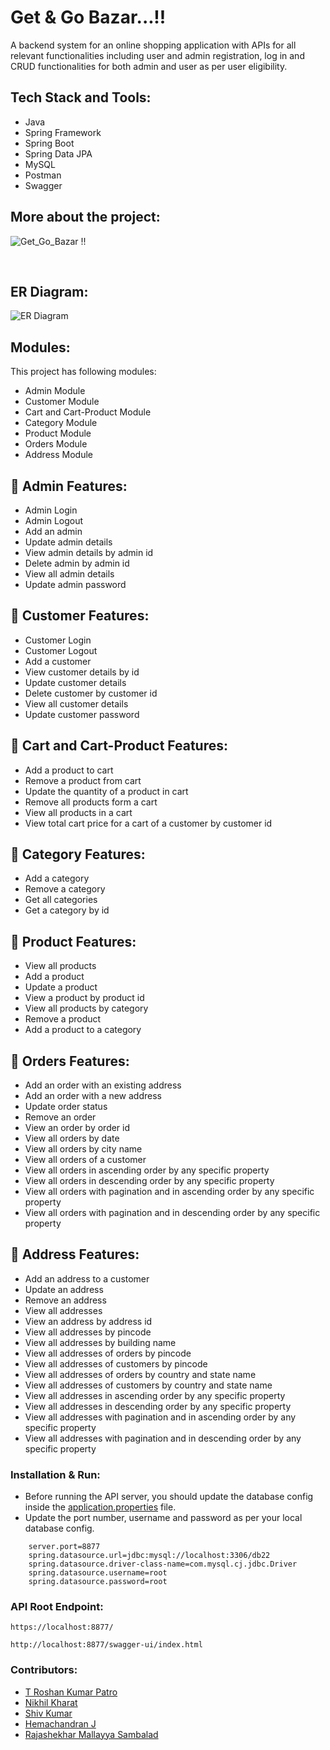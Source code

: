 # Get & Go Bazar...!!

A backend system for an online shopping application with APIs for all relevant functionalities including user and admin registration, log in and CRUD functionalities for both admin and user as per user eligibility. 

## Tech Stack and Tools:

* Java
* Spring Framework
* Spring Boot
* Spring Data JPA
* MySQL
* Postman
* Swagger

<!-- <p align="center">
  <img src="https://img.shields.io/badge/Java-ED8B00?style=for-the-badge&logo=java&logoColor=white" alt="java" />
  <img src="https://img.shields.io/badge/MySQL-005C84?style=for-the-badge&logo=mysql&logoColor=white" alt="mysql" />
</p> -->



## More about the project:
<!-- <img src="" width="800px" /> -->
![Get_Go_Bazar !!](https://user-images.githubusercontent.com/107461385/216571082-cddace21-988d-4cba-bafc-545b2553337d.jpeg)

<br />

## ER Diagram:

![ER Diagram](https://user-images.githubusercontent.com/107461385/216570084-222248a1-6c27-4f12-a05b-b7e67b327c31.png)

## Modules:

This project has following modules:

- Admin Module
- Customer Module
- Cart and Cart-Product Module
- Category Module
- Product Module
- Orders Module
- Address Module

## 🚀 Admin Features:
- Admin Login
- Admin Logout
- Add an admin
- Update admin details
- View admin details by admin id
- Delete admin by admin id
- View all admin details
- Update admin password

## 🚀 Customer Features:
- Customer Login
- Customer Logout
- Add a customer
- View customer details by id
- Update customer details 
- Delete customer by customer id
- View all customer details
- Update customer password

## 🚀 Cart and Cart-Product Features:
- Add a product to cart
- Remove a product from cart
- Update the quantity of a product in cart
- Remove all products form a cart
- View all products in a cart
- View total cart price for a cart of a customer by customer id

## 🚀 Category Features:
- Add a category
- Remove a category
- Get all categories
- Get a category by id

## 🚀 Product Features:
- View all products
- Add a product
- Update a product
- View a product by product id
- View all products by category
- Remove a product
- Add a product to a category

## 🚀 Orders Features:
- Add an order with an existing address
- Add an order with a new address
- Update order status
- Remove an order
- View an order by order id
- View all orders by date
- View all orders by city name
- View all orders of a customer
- View all orders in ascending order by any specific property
- View all orders in descending order by any specific property
- View all orders with pagination and in ascending order by any specific property
- View all orders with pagination and in descending order by any specific property

## 🚀 Address Features:
- Add an address to a customer
- Update an address
- Remove an address
- View all addresses
- View an address by address id
- View all addresses by pincode
- View all addresses by building name
- View all addresses of orders by pincode
- View all addresses of customers by pincode  
- View all addresses of orders by country and state name
- View all addresses of customers by country and state name 
- View all addresses in ascending order by any specific property
- View all addresses in descending order by any specific property
- View all addresses with pagination and in ascending order by any specific property
- View all addresses with pagination and in descending order by any specific property

### Installation & Run:

* Before running the API server, you should update the database config inside the [application.properties](https://github.com/Roshan-Patro/lazy-jeans-3588/blob/main/OnlineShoppingApplication/src/main/resources/application.properties) file. 
* Update the port number, username and password as per your local database config.

```
    server.port=8877
    spring.datasource.url=jdbc:mysql://localhost:3306/db22
    spring.datasource.driver-class-name=com.mysql.cj.jdbc.Driver
    spring.datasource.username=root
    spring.datasource.password=root

```

### API Root Endpoint:
```
https://localhost:8877/
```
```
http://localhost:8877/swagger-ui/index.html
```

### Contributors:

* [T Roshan Kumar Patro](https://github.com/Roshan-Patro)
* [Nikhil Kharat](https://github.com/nikhilkharat)
* [Shiv Kumar](https://github.com/Shiv-96)
* [Hemachandran J](https://github.com/hemachandran-4)
* [Rajashekhar Mallayya Sambalad](https://github.com/rajashekharms369)
